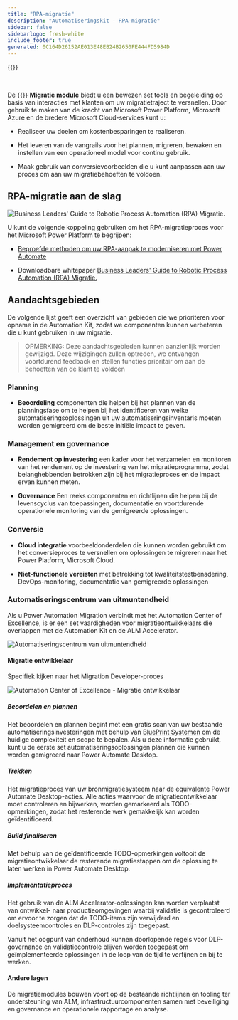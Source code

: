 ```yaml
---
title: "RPA-migratie"
description: "Automatiseringskit - RPA-migratie"
sidebar: false
sidebarlogo: fresh-white
include_footer: true
generated: 0C164D26152AE013E48EB24B2650FE444FD5984D
---
```


{{<toc>}}

<br/>

De {{<product-name>}} **Migratie module** biedt u een bewezen set tools en begeleiding op basis van interacties met klanten om uw migratietraject te versnellen. Door gebruik te maken van de kracht van Microsoft Power Platform, Microsoft Azure en de bredere Microsoft Cloud-services kunt u:

- Realiseer uw doelen om kostenbesparingen te realiseren.

- Het leveren van de vangrails voor het plannen, migreren, bewaken en instellen van een operationeel model voor continu gebruik.

- Maak gebruik van conversievoorbeelden die u kunt aanpassen aan uw proces om aan uw migratiebehoeften te voldoen.

## RPA-migratie aan de slag

![Business Leaders' Guide to Robotic Process Automation (RPA) Migratie.](https://msflowblogscdn.azureedge.net/wp-content/uploads/2022/01/RPAWhitepaper_Img-241x300.png)

U kunt de volgende koppeling gebruiken om het RPA-migratieproces voor het Microsoft Power Platform te begrijpen:

- [Beproefde methoden om uw RPA-aanpak te moderniseren met Power Automate](https://powerautomate.microsoft.com/blog/proven-methods-to-modernize-your-rpa-approach-with-power-automate/)

- Downloadbare whitepaper [Business Leaders' Guide to Robotic Process Automation (RPA) Migratie.](https://aka.ms/PAD/RPAMigrationWhitepaper)

## Aandachtsgebieden

De volgende lijst geeft een overzicht van gebieden die we prioriteren voor opname in de Automation Kit, zodat we componenten kunnen verbeteren die u kunt gebruiken in uw migratie.

> OPMERKING: Deze aandachtsgebieden kunnen aanzienlijk worden gewijzigd. Deze wijzigingen zullen optreden, we ontvangen voortdurend feedback en stellen functies prioritair om aan de behoeften van de klant te voldoen

### Planning

- **Beoordeling** componenten die helpen bij het plannen van de planningsfase om te helpen bij het identificeren van welke automatiseringsoplossingen uit uw automatiseringsinventaris moeten worden gemigreerd om de beste initiële impact te geven.

### Management en governance

- **Rendement op investering** een kader voor het verzamelen en monitoren van het rendement op de investering van het migratieprogramma, zodat belanghebbenden betrokken zijn bij het migratieproces en de impact ervan kunnen meten.

- **Governance** Een reeks componenten en richtlijnen die helpen bij de levenscyclus van toepassingen, documentatie en voortdurende operationele monitoring van de gemigreerde oplossingen.

### Conversie

- **Cloud integratie** voorbeeldonderdelen die kunnen worden gebruikt om het conversieproces te versnellen om oplossingen te migreren naar het Power Platform, Microsoft Cloud.

- **Niet-functionele vereisten** met betrekking tot kwaliteitstestbenadering, DevOps-monitoring, documentatie van gemigreerde oplossingen

### Automatiseringscentrum van uitmuntendheid

Als u Power Automation Migration verbindt met het Automation Center of Excellence, is er een set vaardigheden voor migratieontwikkelaars die overlappen met de Automation Kit en de ALM Accelerator.

![Automatiseringscentrum van uitmuntendheid](/images/illustrations/automation-kit-migration.svg)

#### Migratie ontwikkelaar

Specifiek kijken naar het Migration Developer-proces

![Automation Center of Excellence - Migratie ontwikkelaar](/images/illustrations/automation-kit-migration-developer.svg)

##### Beoordelen en plannen

Het beoordelen en plannen begint met een gratis scan van uw bestaande automatiseringsinvesteringen met behulp van [BluePrint Systemen](https://www.blueprintsys.com/) om de huidige complexiteit en scope te bepalen. Als u deze informatie gebruikt, kunt u de eerste set automatiseringsoplossingen plannen die kunnen worden gemigreerd naar Power Automate Desktop.

##### Trekken

Het migratieproces van uw bronmigratiesysteem naar de equivalente Power Automate Desktop-acties. Alle acties waarvoor de migratieontwikkelaar moet controleren en bijwerken, worden gemarkeerd als TODO-opmerkingen, zodat het resterende werk gemakkelijk kan worden geïdentificeerd.

##### Build finaliseren

Met behulp van de geïdentificeerde TODO-opmerkingen voltooit de migratieontwikkelaar de resterende migratiestappen om de oplossing te laten werken in Power Automate Desktop.

##### Implementatieproces

Het gebruik van de ALM Accelerator-oplossingen kan worden verplaatst van ontwikkel- naar productieomgevingen waarbij validatie is gecontroleerd om ervoor te zorgen dat de TODO-items zijn verwijderd en doelsysteemcontroles en DLP-controles zijn toegepast.

Vanuit het oogpunt van onderhoud kunnen doorlopende regels voor DLP-governance en validatiecontrole blijven worden toegepast om geïmplementeerde oplossingen in de loop van de tijd te verfijnen en bij te werken.

#### Andere lagen

De migratiemodules bouwen voort op de bestaande richtlijnen en tooling ter ondersteuning van ALM, infrastructuurcomponenten samen met beveiliging en governance en operationele rapportage en analyse.

